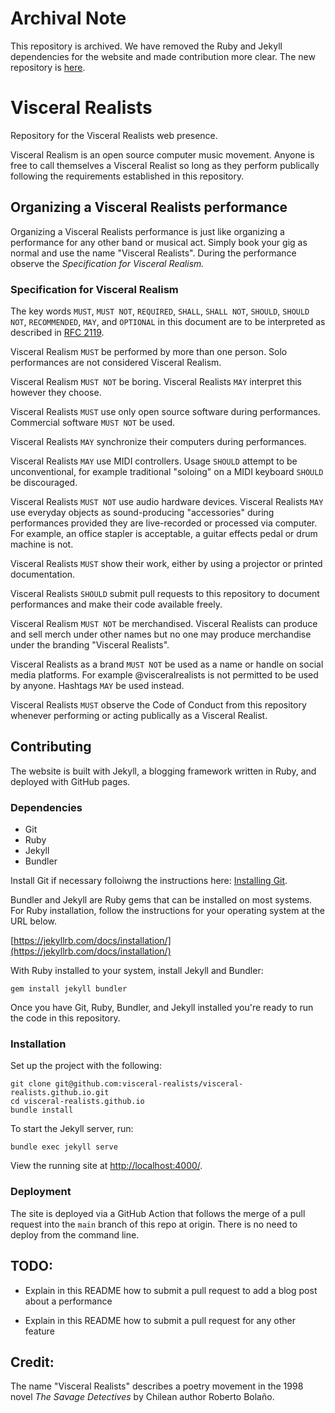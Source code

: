 # Archival Note

This repository is archived. We have removed the Ruby and Jekyll dependencies
for the website and made contribution more clear. The new repository is
[here](https://github.com/visceral-realists/visceral-realists.org).

# Visceral Realists

Repository for the Visceral Realists web presence.

Visceral Realism is an open source computer music movement. Anyone is free to
call themselves a Visceral Realist so long as they perform publically following
the requirements established in this repository.

## Organizing a Visceral Realists performance

Organizing a Visceral Realists performance is just like organizing a
performance for any other band or musical act. Simply book your gig as normal
and use the name "Visceral Realists". During the performance observe the
*Specification for Visceral Realism.*

### Specification for Visceral Realism

The key words `MUST`, `MUST NOT`, `REQUIRED`, `SHALL`, `SHALL NOT`, `SHOULD`,
`SHOULD NOT`, `RECOMMENDED`, `MAY`, and `OPTIONAL` in this document are to be
interpreted as described in [RFC
2119](https://datatracker.ietf.org/doc/html/rfc2119).

Visceral Realism `MUST` be performed by more than one person. Solo performances
are not considered Visceral Realism.

Visceral Realism `MUST NOT` be boring. Visceral Realists `MAY` interpret this
however they choose.

Visceral Realists `MUST` use only open source software during performances.
Commercial software `MUST NOT` be used.

Visceral Realists `MAY` synchronize their computers during performances.

Visceral Realists `MAY` use MIDI controllers. Usage `SHOULD` attempt to be
unconventional, for example traditional "soloing" on a MIDI keyboard `SHOULD`
be discouraged.

Visceral Realists `MUST NOT` use audio hardware devices. Visceral Realists
`MAY` use everyday objects as sound-producing "accessories" during performances
provided they are live-recorded or processed via computer.  For example, an
office stapler is acceptable, a guitar effects pedal or drum machine is not.

Visceral Realists `MUST` show their work, either by using a projector or
printed documentation.

Visceral Realists `SHOULD` submit pull requests to this repository to document
performances and make their code available freely.

Visceral Realism `MUST NOT` be merchandised. Visceral Realists can produce and
sell merch under other names but no one may produce merchandise under the
branding "Visceral Realists".

Visceral Realists as a brand `MUST NOT` be used as a name or handle on social
media platforms. For example @visceralrealists is not permitted to be used by
anyone. Hashtags `MAY` be used instead.

Visceral Realists `MUST` observe the Code of Conduct from this repository
whenever performing or acting publically as a Visceral Realist.

## Contributing

The website is built with Jekyll, a blogging framework written in Ruby, and
deployed with GitHub pages.

### Dependencies

* Git
* Ruby
* Jekyll
* Bundler

Install Git if necessary folloiwng the instructions here: [Installing
Git](https://git-scm.com/book/en/v2/Getting-Started-Installing-Git).

Bundler and Jekyll are Ruby gems that can be installed on most systems. For
Ruby installation, follow the instructions for your operating system at the URL
below.

[https://jekyllrb.com/docs/installation/](https://jekyllrb.com/docs/installation/)

With Ruby installed to your system, install Jekyll and Bundler:

```
gem install jekyll bundler
```

Once you have Git, Ruby, Bundler, and Jekyll installed you're ready to run the
code in this repository.

### Installation

Set up the project with the following:

```
git clone git@github.com:visceral-realists/visceral-realists.github.io.git
cd visceral-realists.github.io
bundle install
```

To start the Jekyll server, run:

```
bundle exec jekyll serve
```

View the running site at [http://localhost:4000/](http://localhost:4000/).

### Deployment

The site is deployed via a GitHub Action that follows the merge of a pull
request into the `main` branch of this repo at origin. There is no need to
deploy from the command line.

## TODO:

  * Explain in this README how to submit a pull request to add a blog post
    about a performance

  * Explain in this README how to submit a pull request for any other feature

## Credit:

The name "Visceral Realists" describes a poetry movement in the 1998 novel *The
Savage Detectives* by Chilean author Roberto Bolaño.
